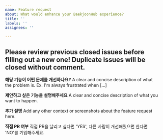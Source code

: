 ```yaml
---
name: Feature request
about: What would enhance your BaekjoonHub experience?
title: ''
labels: ''
assignees: ''

---
```


## Please review previous closed issues before filling out a new one! Duplicate issues will be closed without comment.

**해당 기능이 어떤 문제를 개선하나요?**
A clear and concise description of what the problem is. Ex. I'm always frustrated when [...]

**제안하고 싶은 기능을 설명해주세요**
A clear and concise description of what you want to happen.

**추가 설명**
Add any other context or screenshots about the feature request here.

**직접 PR 여부**
직접 PR을 날리고 싶다면 'YES', 다른 사람이 개선해줬으면 한다면 'NO'를 기입해주세요.
